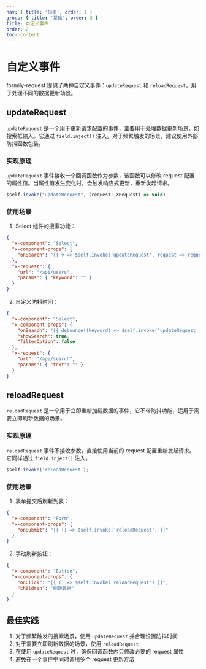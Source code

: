 ```yaml
---
nav: { title: '指南', order: 1 }
group: { title: '基础', order: 3 }
title: 自定义事件
order: 2
toc: content
---
```


# 自定义事件

formily-request 提供了两种自定义事件：`updateRequest` 和 `reloadRequest`，用于处理不同的数据更新场景。

## updateRequest

`updateRequest` 是一个用于更新请求配置的事件，主要用于处理数据更新场景，如搜索框输入。它通过 `field.inject()` 注入。对于频繁触发的场景，建议使用外部防抖函数包装。

### 实现原理

`updateRequest` 事件接收一个回调函数作为参数，该函数可以修改 request 配置的属性值。当属性值发生变化时，会触发响应式更新，重新发起请求。

```ts
$self.invoke("updateRequest", (request: XRequest) => void)
```

### 使用场景

1. Select 组件的搜索功能：

```json
{
  "x-component": "Select",
  "x-component-props": {
    "onSearch": "{{ v => $self.invoke('updateRequest', request => request.params.keyword = v) }}"
  },
  "x-request": {
    "url": "/api/users",
    "params": { "keyword": "" }
  }
}
```

2. 自定义防抖时间：

```json
{
  "x-component": "Select",
  "x-component-props": {
    "onSearch": "{{ debounce((keyword) => $self.invoke('updateRequest', request => request.params.text = keyword), 500) }}",
    "showSearch": true,
    "filterOption": false
  },
  "x-request": {
    "url": "/api/search",
    "params": { "text": "" }
  }
}
```

## reloadRequest

`reloadRequest` 是一个用于立即重新加载数据的事件，它不带防抖功能，适用于需要立即刷新数据的场景。

### 实现原理

`reloadRequest` 事件不接收参数，直接使用当前的 request 配置重新发起请求。它同样通过 `field.inject()` 注入。

```ts
$self.invoke('reloadRequest');
```

### 使用场景

1. 表单提交后刷新列表：

```json
{
  "x-component": "Form",
  "x-component-props": {
    "onSubmit": "{{ () => $self.invoke('reloadRequest') }}"
  }
}
```

2. 手动刷新按钮：

```json
{
  "x-component": "Button",
  "x-component-props": {
    "onClick": "{{ () => $self.invoke('reloadRequest') }}",
    "children": "刷新数据"
  }
}
```

## 最佳实践

1. 对于频繁触发的搜索场景，使用 `updateRequest` 并合理设置防抖时间
2. 对于需要立即刷新数据的场景，使用 `reloadRequest`
3. 在使用 `updateRequest` 时，确保回调函数内只修改必要的 request 属性
4. 避免在一个事件中同时调用多个 request 更新方法

